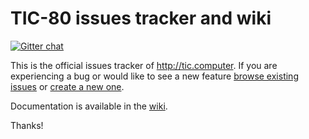 TIC-80 issues tracker and wiki
=======

[![Gitter chat](https://badges.gitter.im/gitterHQ/gitter.png)](https://gitter.im/tic-computer)

This is the official issues tracker of <http://tic.computer>. If you are experiencing a bug or would like to see a new feature [browse existing issues](https://github.com/nesbox/tic.computer/issues) or [create a new one](https://github.com/nesbox/tic.computer/issues/new).

Documentation is available in the [wiki](https://github.com/nesbox/tic.computer/wiki).

Thanks!
